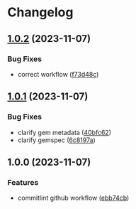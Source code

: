 # Changelog

## [1.0.2](https://github.com/dmspelma/rs_api/compare/v1.0.1...v1.0.2) (2023-11-07)


### Bug Fixes

* correct workflow ([f73d48c](https://github.com/dmspelma/rs_api/commit/f73d48cb990ba8a469f5f888124fd9cf1e543ff6))

## [1.0.1](https://github.com/dmspelma/rs_api/compare/v1.0.0...v1.0.1) (2023-11-07)


### Bug Fixes

* clarify gem metadata ([40bfc62](https://github.com/dmspelma/rs_api/commit/40bfc624a937e7bce25c07be657fad2777f8110f))
* clarify gemspec ([6c8197a](https://github.com/dmspelma/rs_api/commit/6c8197aa9e17ae51379c002f9095b3efc8aafca2))

## 1.0.0 (2023-11-07)


### Features

* commitlint github workflow ([ebb74cb](https://github.com/dmspelma/rs_api/commit/ebb74cb313af34fb3be5257fe8c661b1a81c0ece))
